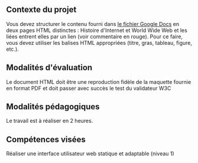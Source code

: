 ## Contexte du projet 

Vous devez structurer le contenu fourni dans [le fichier Google Docs](https://docs.google.com/document/d/1K07jS_OUu77rogJuRGHY2bhVAmvSuO-ds4GKHyi_Q54/edit#heading=h.e7tiulohxaez) en deux pages HTML distinctes : Histoire d'Internet et World Wide Web et les liées entrent elles par un lien (voir commentaire en rouge). Pour ce faire, vous devez utiliser les balises HTML appropriées (titre, gras, tableau, figure, etc.).

## Modalités d'évaluation

Le document HTML doit être une reproduction fidèle de la maquette fournie en format PDF et doit passer avec succès le test du validateur W3C

## Modalités pédagogiques

Le travail est à réaliser en 2 heures.

## Compétences visées

Réaliser une interface utilisateur web statique et adaptable (niveau 1)



